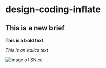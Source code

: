 # design-coding-inflate

## This is a new brief

**This is a bold text**

_This is an italics text_

![Image of SNice](/image/https://upload.wikimedia.org/wikipedia/commons/thumb/e/e0/SNice.svg/1200px-SNice.svg.png)
